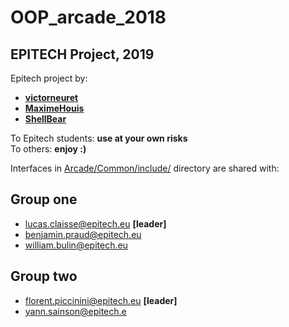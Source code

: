 # OOP_arcade_2018

## EPITECH Project, 2019

Epitech project by:
- [**victorneuret**](https://github.com/victorneuret)
- [**MaximeHouis**](https://github.com/MaximeHouis)
- [**ShellBear**](https://github.com/ShellBear)

To Epitech students: **use at your own risks**  
To others: **enjoy :)**

Interfaces in [Arcade/Common/include/](https://github.com/victorneuret/OOP_arcade_2018/tree/development/Arcade/Common/include) directory are shared with:

## Group one
* lucas.claisse@epitech.eu **[leader]**
* benjamin.praud@epitech.eu
* william.bulin@epitech.eu

## Group two
* florent.piccinini@epitech.eu **[leader]**
* yann.sainson@epitech.e
